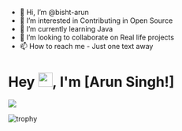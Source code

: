 - 👋 Hi, I’m @bisht-arun
- 👀 I’m interested in Contributing in Open Source
- 🌱 I’m currently learning Java
- 💞️ I’m looking to collaborate on Real life projects
- 📫 How to reach me - Just one text away



# Hey <img src="https://github.com/TheDudeThatCode/TheDudeThatCode/blob/master/Assets/Hi.gif" width="29px">, I'm [Arun Singh!]

<img src="https://github-readme-stats.vercel.app/api?username=bisht-arun&show_icons=true&locale=en&theme=radical&hide_border=true">

![trophy](https://github-profile-trophy.vercel.app/?username=bisht-arun)

<!-- ![Languages used by Arun](https://github-readme-stats.vercel.app/api/top-langs/?username=bisht-arun&hide_border=true&langs_count=10&layout=compact) -->

<!-- ![Typing SVG](https://readme-typing-svg.herokuapp.com?font=Calibri&size=30&color=68F72F&duration=3000&center=true&width=446&lines=My+Name+is+Arun+Singh) -->

<!-- ![Activity Graph](https://activity-graph.herokuapp.com/graph?username=bisht-arun&theme=react-dark) -->



<!---
bisht-arun/bisht-arun is a ✨ special ✨ repository because its `README.md` (this file) appears on your GitHub profile.
You can click the Preview link to take a look at your changes.
--->
